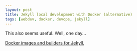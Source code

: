 ```yaml
---
layout: post
title: Jekyll local development with Docker (alternative)
tags: [webdev, docker, devops, jekyll]
---
```


This also seems useful. Well, one day...

[Docker images and builders for Jekyll.](https://github.com/jekyll/docker)